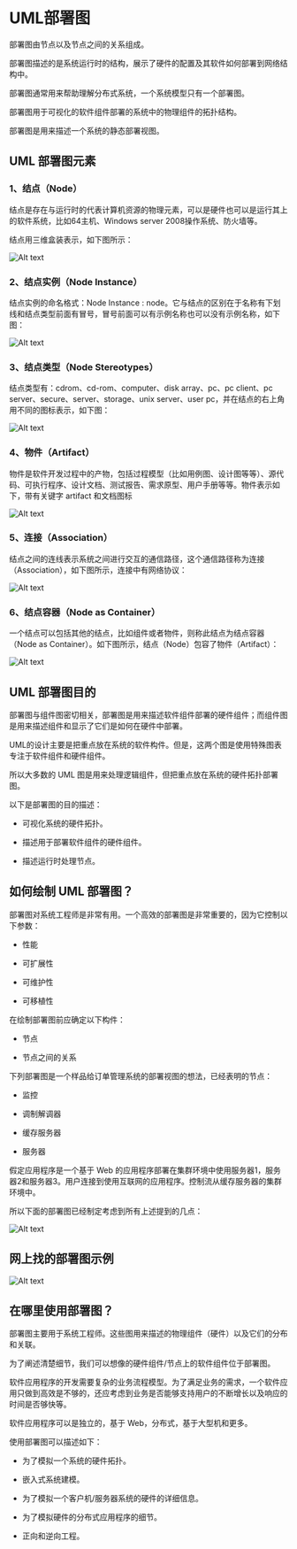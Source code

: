 # UML部署图

部署图由节点以及节点之间的关系组成。

部署图描述的是系统运行时的结构，展示了硬件的配置及其软件如何部署到网络结构中。

部署图通常用来帮助理解分布式系统，一个系统模型只有一个部署图。

部署图用于可视化的软件组件部署的系统中的物理组件的拓扑结构。

部署图是用来描述一个系统的静态部署视图。

## UML 部署图元素

### 1、结点（Node）

结点是存在与运行时的代表计算机资源的物理元素，可以是硬件也可以是运行其上的软件系统，比如64主机、Windows server 2008操作系统、防火墙等。

结点用三维盒装表示，如下图所示：

![Alt text](image-3.png)

### 2、结点实例（Node Instance）

结点实例的命名格式：Node Instance : node。它与结点的区别在于名称有下划线和结点类型前面有冒号，冒号前面可以有示例名称也可以没有示例名称，如下图：

![Alt text](image-4.png)

### 3、结点类型（Node Stereotypes）

结点类型有：cdrom、cd-rom、computer、disk array、pc、pc client、pc server、secure、server、storage、unix server、user pc，并在结点的右上角用不同的图标表示，如下图：

![Alt text](image-5.png)

### 4、物件（Artifact）

物件是软件开发过程中的产物，包括过程模型（比如用例图、设计图等等）、源代码、可执行程序、设计文档、测试报告、需求原型、用户手册等等。物件表示如下，带有关键字 artifact 和文档图标

![Alt text](image-6.png)

### 5、连接（Association）

结点之间的连线表示系统之间进行交互的通信路径，这个通信路径称为连接（Association），如下图所示，连接中有网络协议：

![Alt text](image-7.png)

### 6、结点容器（Node as Container）

一个结点可以包括其他的结点，比如组件或者物件，则称此结点为结点容器（Node as Container）。如下图所示，结点（Node）包容了物件（Artifact）：

![Alt text](image-8.png)

## UML 部署图目的

部署图与组件图密切相关，部署图是用来描述软件组件部署的硬件组件；而组件图是用来描述组件和显示了它们是如何在硬件中部署。

UML的设计主要是把重点放在系统的软件构件。但是，这两个图是使用特殊图表专注于软件组件和硬件组件。

所以大多数的 UML 图是用来处理逻辑组件，但把重点放在系统的硬件拓扑部署图。

以下是部署图的目的描述：

* 可视化系统的硬件拓扑。

* 描述用于部署软件组件的硬件组件。

* 描述运行时处理节点。

## 如何绘制 UML 部署图？

部署图对系统工程师是非常有用。一个高效的部署图是非常重要的，因为它控制以下参数：

* 性能

* 可扩展性

* 可维护性

* 可移植性

在绘制部署图前应确定以下构件：

* 节点

* 节点之间的关系

下列部署图是一个样品给订单管理系统的部署视图的想法，已经表明的节点：

* 监控

* 调制解调器

* 缓存服务器

* 服务器

假定应用程序是一个基于 Web 的应用程序部署在集群环境中使用服务器1，服务器2和服务器3。用户连接到使用互联网的应用程序。控制流从缓存服务器的集群环境中。

所以下面的部署图已经制定考虑到所有上述提到的几点：

![Alt text](image-9.png)

## 网上找的部署图示例

![Alt text](image-17.png)

## 在哪里使用部署图？

部署图主要用于系统工程师。这些图用来描述的物理组件（硬件）以及它们的分布和关联。

为了阐述清楚细节，我们可以想像的硬件组件/节点上的软件组件位于部署图。

软件应用程序的开发需要复杂的业务流程模型。为了满足业务的需求，一个软件应用只做到高效是不够的，还应考虑到业务是否能够支持用户的不断增长以及响应的时间是否够快等。

软件应用程序可以是独立的，基于 Web，分布式，基于大型机和更多。

使用部署图可以描述如下：

* 为了模拟一个系统的硬件拓扑。

* 嵌入式系统建模。

* 为了模拟一个客户机/服务器系统的硬件的详细信息。

* 为了模拟硬件的分布式应用程序的细节。

* 正向和逆向工程。

